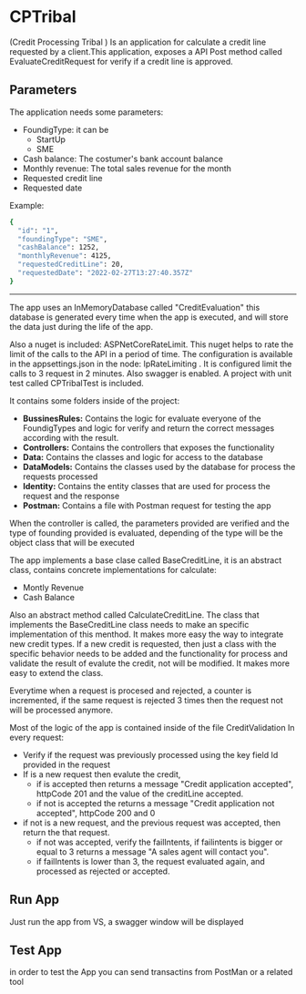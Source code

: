 ﻿# CPTribal 
(Credit Processing Tribal )
Is an application for calculate a credit line requested by a client.This application, exposes a API Post method called EvaluateCreditRequest for verify if a credit line is approved.

## Parameters
The application needs some parameters:
- FoundigType: it can be 
    - StartUp
    - SME
- Cash balance: The costumer's bank account balance
- Monthly revenue: The total sales revenue for the month
- Requested credit line
- Requested date
 
Example:
```sh
{
  "id": "1",
  "foundingType": "SME",
  "cashBalance": 1252,
  "monthlyRevenue": 4125,
  "requestedCreditLine": 20,
  "requestedDate": "2022-02-27T13:27:40.357Z"
}
```
**************************
The app uses an InMemoryDatabase called "CreditEvaluation" this database is generated every time when the app is executed, and will store the data just during the life of the app.

Also a nuget is included: ASPNetCoreRateLimit.
This nuget helps to rate the limit of the calls to the API in a period of time. The configuration is available in the appsettings.json  in the node: IpRateLimiting . It is configured limit the calls to 3  request in 2 minutes.
Also swagger is enabled.
A project with unit test called CPTribalTest is included.

It contains some folders inside of the project:
- **BussinesRules:** Contains the logic for evaluate everyone of the FoundigTypes and logic for verify and return the correct messages according with the result.
- **Controllers:** Contains the controllers that exposes the functionality
- **Data:** Contains the classes and logic for access to the database
- **DataModels:** Contains the classes used by the database for process the requests processed
- **Identity:** Contains the entity classes that are used for process the request and the response
- **Postman:** Contains a file with Postman request for testing the app

When the controller is called, the parameters provided are verified and the type of founding provided is evaluated, depending of the type will be the object class that will be executed

The app implements a base clase called BaseCreditLine, it is an abstract class, contains concrete implementations for calculate:
- Montly Revenue
- Cash Balance

Also an abstract method called CalculateCreditLine. The class that implements the BaseCreditLine class needs to make an specific implementation of this menthod. It makes more easy the way to integrate new credit types. If a new credit is requested, then just a class with the specific behavior needs to be added and the functionality for process and validate the result of evalute the credit, not will be modified. It makes more easy to extend the class.

Everytime when a request is procesed and rejected, a counter is incremented, if the same request is rejected 3 times then the request not will be processed anymore.

Most of the logic of the app is contained inside of the file CreditValidation
In every request:
- Verify if the request was previously processed using the key field Id provided in the request
- If is a new request then evalute the credit, 
  -  if is accepted then returns a message "Credit application accepted",  httpCode 201 and the value of the creditLine accepted.
   - if not is accepted the returns a message "Credit application not accepted", httpCode 200 and 0
- if not is a new request, and the previous request was accepted, then return the that request.
   - if not was accepted, verify the failIntents, if failintents is bigger or equal to 3 returns a message "A sales agent will contact you".
    - if failIntents is lower than 3, the request evaluated again, and processed as rejected or accepted.


## Run App
Just run the app from VS, a swagger window will be displayed

## Test App
in order to test the App you can send transactins from PostMan or a related tool
